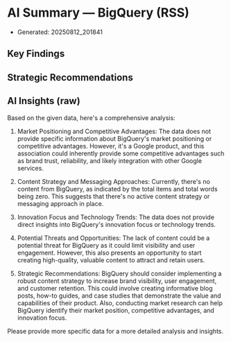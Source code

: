 # AI Summary — BigQuery (RSS)

- Generated: 20250812_201841

## Key Findings

## Strategic Recommendations

## AI Insights (raw)

Based on the given data, here's a comprehensive analysis:

1. Market Positioning and Competitive Advantages: 
   The data does not provide specific information about BigQuery's market positioning or competitive advantages. However, it's a Google product, and this association could inherently provide some competitive advantages such as brand trust, reliability, and likely integration with other Google services.

2. Content Strategy and Messaging Approaches:
   Currently, there's no content from BigQuery, as indicated by the total items and total words being zero. This suggests that there's no active content strategy or messaging approach in place. 

3. Innovation Focus and Technology Trends:
   The data does not provide direct insights into BigQuery's innovation focus or technology trends. 

4. Potential Threats and Opportunities:
   The lack of content could be a potential threat for BigQuery as it could limit visibility and user engagement. However, this also presents an opportunity to start creating high-quality, valuable content to attract and retain users.

5. Strategic Recommendations:
   BigQuery should consider implementing a robust content strategy to increase brand visibility, user engagement, and customer retention. This could involve creating informative blog posts, how-to guides, and case studies that demonstrate the value and capabilities of their product. Also, conducting market research can help BigQuery identify their market position, competitive advantages, and innovation focus.

Please provide more specific data for a more detailed analysis and insights.